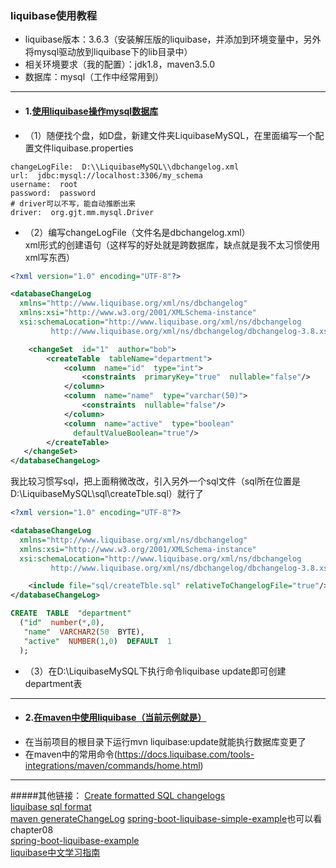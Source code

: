 ### liquibase使用教程
- liquibase版本：3.6.3（安装解压版的liquibase，并添加到环境变量中，另外将mysql驱动放到liquibase下的lib目录中）
- 相关环境要求（我的配置）：jdk1.8，maven3.5.0
- 数据库：mysql（工作中经常用到）

---
- #### **1.[使用liquibase操作mysql数据库](https://docs.liquibase.com/workflows/database-setup-tutorials/mysql.html)**
- （1）随便找个盘，如D盘，新建文件夹LiquibaseMySQL，在里面编写一个配置文件liquibase.properties
```properties
changeLogFile:  D:\\LiquibaseMySQL\\dbchangelog.xml
url:  jdbc:mysql://localhost:3306/my_schema
username:  root
password:  password
# driver可以不写，能自动推断出来
driver:  org.gjt.mm.mysql.Driver
```
- （2）编写changeLogFile（文件名是dbchangelog.xml）  
xml形式的创建语句（这样写的好处就是跨数据库，缺点就是我不太习惯使用xml写东西）
```xml
<?xml version="1.0" encoding="UTF-8"?>  

<databaseChangeLog  
  xmlns="http://www.liquibase.org/xml/ns/dbchangelog"  
  xmlns:xsi="http://www.w3.org/2001/XMLSchema-instance"  
  xsi:schemaLocation="http://www.liquibase.org/xml/ns/dbchangelog
         http://www.liquibase.org/xml/ns/dbchangelog/dbchangelog-3.8.xsd">  

    <changeSet  id="1"  author="bob">  
        <createTable  tableName="department">  
            <column  name="id"  type="int">  
                <constraints  primaryKey="true"  nullable="false"/>  
            </column>  
            <column  name="name"  type="varchar(50)">  
                <constraints  nullable="false"/>  
            </column>  
            <column  name="active"  type="boolean"  
              defaultValueBoolean="true"/>  
        </createTable>  
   </changeSet>  
</databaseChangeLog>
```
我比较习惯写sql，把上面稍微改改，引入另外一个sql文件（sql所在位置是D:\LiquibaseMySQL\sql\createTble.sql）就行了
```xml
<?xml version="1.0" encoding="UTF-8"?>  

<databaseChangeLog  
  xmlns="http://www.liquibase.org/xml/ns/dbchangelog"  
  xmlns:xsi="http://www.w3.org/2001/XMLSchema-instance"  
  xsi:schemaLocation="http://www.liquibase.org/xml/ns/dbchangelog
         http://www.liquibase.org/xml/ns/dbchangelog/dbchangelog-3.8.xsd">  

    <include file="sql/createTble.sql" relativeToChangelogFile="true"/>
</databaseChangeLog>
```
```sql
CREATE  TABLE  "department"  
  ("id"  number(*,0),  
   "name"  VARCHAR2(50  BYTE),  
   "active"  NUMBER(1,0)  DEFAULT  1  
  );
```
- （3）在D:\\LiquibaseMySQL下执行命令liquibase update即可创建department表  

---
- #### **2.[在maven中使用liquibase（当前示例就是）]()**
- 在当前项目的根目录下运行mvn liquibase:update就能执行数据库变更了
- 在maven中的常用命令(https://docs.liquibase.com/tools-integrations/maven/commands/home.html)

---
#####其他链接：
[Create formatted SQL changelogs](https://www.liquibase.org/blog/plain-sql)  
[liquibase sql format](https://docs.liquibase.com/concepts/sql-format.html)  
[maven generateChangeLog](https://docs.liquibase.com/tools-integrations/maven/commands/maven-generatechangelog.html)
[spring-boot-liquibase-simple-example](https://www.baeldung.com/liquibase-rollback)也可以看chapter08  
[spring-boot-liquibase-example](https://javadeveloperzone.com/spring-boot/spring-boot-liquibase-example/)  
[liquibase中文学习指南](https://blog.csdn.net/u012934325/article/details/100652805)
